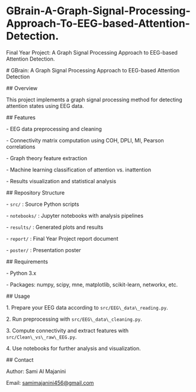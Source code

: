 # GBrain-A-Graph-Signal-Processing-Approach-To-EEG-based-Attention-Detection.

Final Year Project: A Graph Signal Processing Approach to EEG-based Attention Detection.

\# GBrain: A Graph Signal Processing Approach to EEG-based Attention Detection



\## Overview

This project implements a graph signal processing method for detecting attention states using EEG data.



\## Features

\- EEG data preprocessing and cleaning

\- Connectivity matrix computation using COH, DPLI, MI, Pearson correlations

\- Graph theory feature extraction

\- Machine learning classification of attention vs. inattention

\- Results visualization and statistical analysis



\## Repository Structure

\- `src/` : Source Python scripts

\- `notebooks/` : Jupyter notebooks with analysis pipelines

\- `results/` : Generated plots and results

\- `report/` : Final Year Project report document

\- `poster/` : Presentation poster



\## Requirements

\- Python 3.x

\- Packages: numpy, scipy, mne, matplotlib, scikit-learn, networkx, etc.



\## Usage

1\. Prepare your EEG data according to `src/EEG\_data\_reading.py`.

2\. Run preprocessing with `src/EEG\_data\_cleaning.py`.

3\. Compute connectivity and extract features with `src/Clean\_vs\_raw\_EEG.py`.

4\. Use notebooks for further analysis and visualization.



\## Contact

Author: Sami Al Majanini  

Email: samimajanini456@gmail.com




